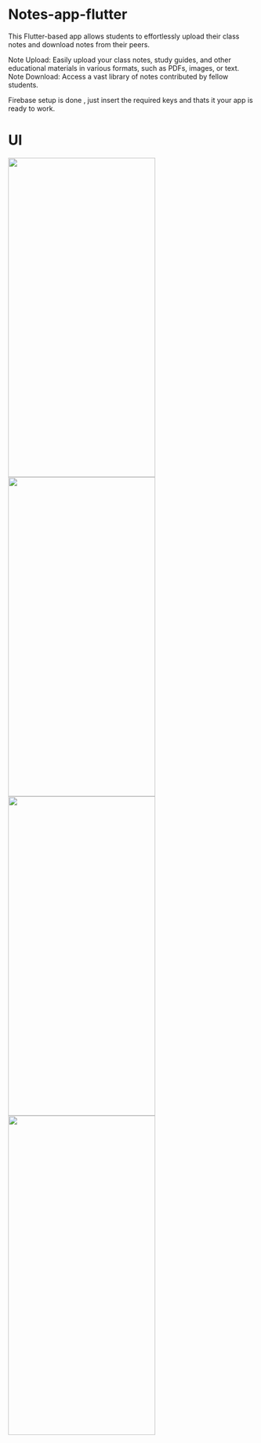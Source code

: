 # Notes-app-flutter

This Flutter-based app allows students to effortlessly upload their class notes and download notes from their peers.

Note Upload: Easily upload your class notes, study guides, and other educational materials in various formats, such as PDFs, images, or text.
Note Download: Access a vast library of notes contributed by fellow students.

Firebase setup is done , just insert the required keys and thats it your app is ready to work.

# UI 
<img src="https://github.com/Justsah1l/Notes-flutter/assets/102948492/b7f2c574-8eef-4fa8-a7ae-e43c91ad5fbf" width="300" height="650"><br/>
<img src="https://github.com/Justsah1l/Notes-flutter/assets/102948492/b00982d0-a527-4759-927a-4441429b26bc" width="300" height="650"><br/>
<img src="https://github.com/Justsah1l/Notes-flutter/assets/102948492/f0c3e566-1138-4614-8914-7855351bff44" width="300" height="650"><br/>
<img src="https://github.com/Justsah1l/Notes-flutter/assets/102948492/058433d9-ce51-4e76-bfdb-b6f3916ac5cf" width="300" height="650"><br/>


